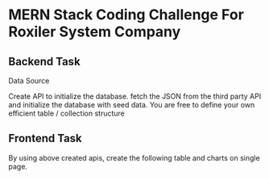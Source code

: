 # MERN Stack Coding Challenge For Roxiler System Company

## Backend Task
Data Source

Create API to initialize the database. fetch the JSON from the third party API and
initialize the database with seed data. You are free to define your own efficient table /
collection structure

## Frontend Task
By using above created apis, create the following table and charts on single page.

 
 





